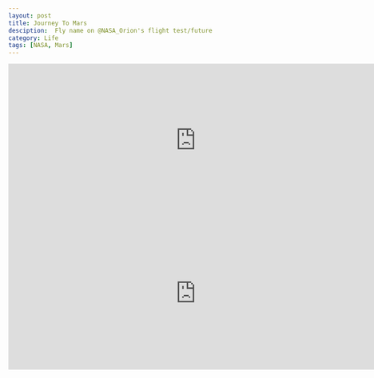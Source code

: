 ```yaml
---
layout: post
title: Journey To Mars 
desciption:  Fly name on @NASA_Orion's flight test/future
category: Life
tags: [NASA, Mars]
---
```


<iframe src="http://mars.nasa.gov/participate/send-your-name/orion-first-flight/?action=getcert&e=1&cn=746092" width="750" height="307" scrolling="no" frameborder="0"></iframe>



<iframe src="http://mars.nasa.gov/participate/send-your-name/orion-first-flight/?action=getcert&e=1&cn=746527" width="750" height="307" scrolling="no" frameborder="0"></iframe>
            
            
